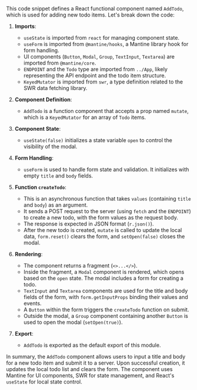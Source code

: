 This code snippet defines a React functional component named `AddTodo`, which is used for adding new todo items. Let's break down the code:

1. **Imports**:
    - `useState` is imported from `react` for managing component state.
    - `useForm` is imported from `@mantine/hooks`, a Mantine library hook for form handling.
    - UI components (`Button`, `Modal`, `Group`, `TextInput`, `Textarea`) are imported from `@mantine/core`.
    - `ENDPOINT` and the `Todo` type are imported from `../App`, likely representing the API endpoint and the todo item structure.
    - `KeyedMutator` is imported from `swr`, a type definition related to the SWR data fetching library.

2. **Component Definition**:
    - `AddTodo` is a function component that accepts a prop named `mutate`, which is a `KeyedMutator` for an array of `Todo` items.

3. **Component State**:
    - `useState(false)` initializes a state variable `open` to control the visibility of the modal.

4. **Form Handling**:
    - `useForm` is used to handle form state and validation. It initializes with empty `title` and `body` fields.

5. **Function `createTodo`**:
    - This is an asynchronous function that takes `values` (containing `title` and `body`) as an argument.
    - It sends a POST request to the server (using `fetch` and the `ENDPOINT`) to create a new todo, with the form values as the request body.
    - The response is expected in JSON format (`r.json()`).
    - After the new todo is created, `mutate` is called to update the local data, `form.reset()` clears the form, and `setOpen(false)` closes the modal.

6. **Rendering**:
    - The component returns a fragment (`<>...</>`).
    - Inside the fragment, a `Modal` component is rendered, which opens based on the `open` state. The modal includes a form for creating a todo.
    - `TextInput` and `Textarea` components are used for the title and body fields of the form, with `form.getInputProps` binding their values and events.
    - A `Button` within the form triggers the `createTodo` function on submit.
    - Outside the modal, a `Group` component containing another `Button` is used to open the modal (`setOpen(true)`).

7. **Export**:
    - `AddTodo` is exported as the default export of this module.

In summary, the `AddTodo` component allows users to input a title and body for a new todo item and submit it to a server. Upon successful creation, it updates the local todo list and clears the form. The component uses Mantine for UI components, SWR for state management, and React's `useState` for local state control.